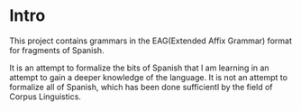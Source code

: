 Intro
====

This project contains grammars in the EAG(Extended Affix Grammar) format
for fragments of Spanish.

It is an attempt to formalize the bits of Spanish that I am learning in an attempt to gain a deeper knowledge of the language.
It is not an attempt to formalize all of Spanish, which has been done sufficientl by the field of Corpus Linguistics.

